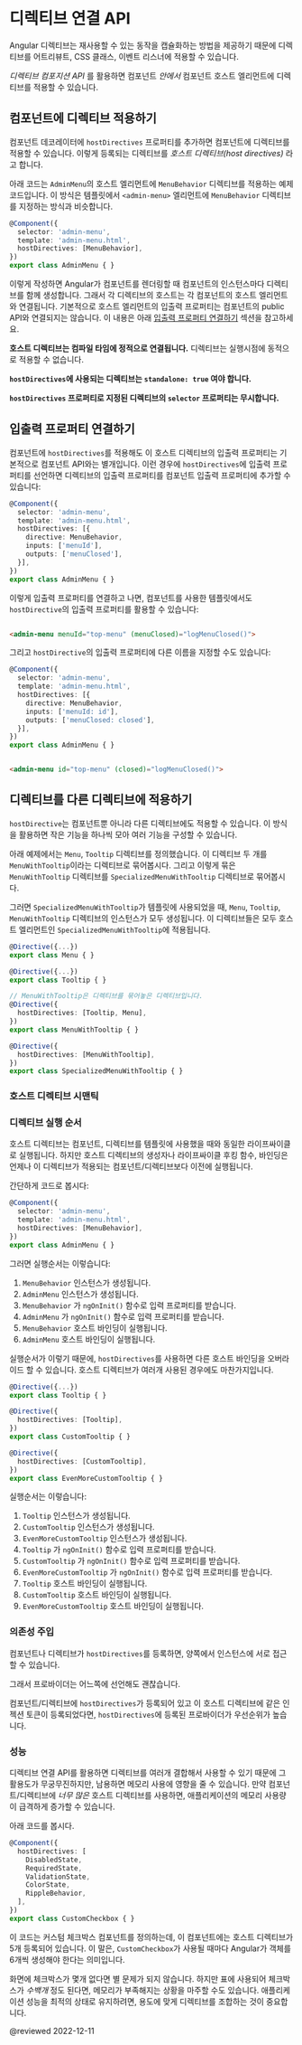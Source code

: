 <!--
# Directive composition API
-->
# 디렉티브 연결 API

<!--
Angular directives offer a great way to encapsulate reusable behaviors— directives can apply
attributes, CSS classes, and event listeners to an element.

The *directive composition API* lets you apply directives to a component's host element from
_within_ the component TypeScript class.
-->
Angular 디렉티브는 재사용할 수 있는 동작을 캡슐화하는 방법을 제공하기 때문에 디렉티브를 어트리뷰트, CSS 클래스, 이벤트 리스너에 적용할 수 있습니다.

*디렉티브 컴포지션 API* 를 활용하면 컴포넌트 _안에서_ 컴포넌트 호스트 엘리먼트에 디렉티브를 적용할 수 있습니다.


<!--
## Adding directives to a component
-->
## 컴포넌트에 디렉티브 적용하기

<!--
You apply directives to a component by adding a `hostDirectives` property to a component's
decorator. We call such directives *host directives*.

In this example, we apply the directive `MenuBehavior` to the host element of `AdminMenu`. This
works similarly to applying the `MenuBehavior` to the `<admin-menu>` element in a template.

```typescript
@Component({
  selector: 'admin-menu',
  template: 'admin-menu.html',
  hostDirectives: [MenuBehavior],
})
export class AdminMenu { }
```

When the framework renders a component, Angular also creates an instance of each host directive. The
directives' host bindings apply to the component's host element. By default, host directive inputs
and outputs are not exposed as part of the component's public API. See
[Including inputs and outputs](#including-inputs-and-outputs) below for more information.

**Angular applies host directives statically at compile time.** You cannot dynamically add
directives at runtime.

**Directives used in `hostDirectives` must be `standalone: true`.**

**Angular ignores the `selector` of directives applied in the `hostDirectives` property.**
-->
컴포넌트 데코레이터에 `hostDirectives` 프로퍼티를 추가하면 컴포넌트에 디렉티브를 적용할 수 있습니다.
이렇게 등록되는 디렉티브를 *호스트 디렉티브(host directives)* 라고 합니다.

아래 코드는 `AdminMenu`의 호스트 엘리먼트에 `MenuBehavior` 디렉티브를 적용하는 예제 코드입니다.
이 방식은 템플릿에서 `<admin-menu>` 엘리먼트에 `MenuBehavior` 디렉티브를 지정하는 방식과 비슷합니다.

```typescript
@Component({
  selector: 'admin-menu',
  template: 'admin-menu.html',
  hostDirectives: [MenuBehavior],
})
export class AdminMenu { }
```

이렇게 작성하면 Angular가 컴포넌트를 렌더링할 때 컴포넌트의 인스턴스마다 디렉티브를 함께 생성합니다.
그래서 각 디렉티브의 호스트는 각 컴포넌트의 호스트 엘리먼트와 연결됩니다.
기본적으로 호스트 엘리먼트의 입출력 프로퍼티는 컴포넌트의 public API와 연결되지는 않습니다.
이 내용은 아래 [입출력 프로퍼티 연결하기](#including-inputs-and-outputs) 섹션을 참고하세요.

**호스트 디렉티브는 컴파일 타임에 정적으로 연결됩니다.** 디렉티브는 실행시점에 동적으로 적용할 수 없습니다.

**`hostDirectives`에 사용되는 디렉티브는 `standalone: true` 여야 합니다.**

**`hostDirectives` 프로퍼티로 지정된 디렉티브의 `selector` 프로퍼티는 무시합니다.**


<a id=including-inputs-and-outputs></a>

<!--
## Including inputs and outputs
-->
## 입출력 프로퍼티 연결하기

<!--
When you apply `hostDirectives` to your component, the inputs and outputs from the host directives
are not included in your component's API by default. You can explicitly include inputs and outputs
in your component's API by expanding the entry in `hostDirectives`:

```typescript
@Component({
  selector: 'admin-menu',
  template: 'admin-menu.html',
  hostDirectives: [{
    directive: MenuBehavior,
    inputs: ['menuId'],
    outputs: ['menuClosed'],
  }],
})
export class AdminMenu { }
```

By explicitly specifying the inputs and outputs, consumers of the component with `hostDirective` can
bind them in a template:

```html

<admin-menu menuId="top-menu" (menuClosed)="logMenuClosed()">
```

Furthermore, you can alias inputs and outputs from `hostDirective` to customize the API of your
component:

```typescript
@Component({
  selector: 'admin-menu',
  template: 'admin-menu.html',
  hostDirectives: [{
    directive: MenuBehavior,
    inputs: ['menuId: id'],
    outputs: ['menuClosed: closed'],
  }],
})
export class AdminMenu { }
```

```html

<admin-menu id="top-menu" (closed)="logMenuClosed()">
```
-->
컴포넌트에 `hostDirectives`를 적용해도 이 호스트 디렉티브의 입출력 프로퍼티는 기본적으로 컴포넌트 API와는 별개입니다.
이런 경우에 `hostDirectives`에 입출력 프로퍼티를 선언하면 디렉티브의 입출력 프로퍼티를 컴포넌트 입출력 프로퍼티에 추가할 수 있습니다:

```typescript
@Component({
  selector: 'admin-menu',
  template: 'admin-menu.html',
  hostDirectives: [{
    directive: MenuBehavior,
    inputs: ['menuId'],
    outputs: ['menuClosed'],
  }],
})
export class AdminMenu { }
```

이렇게 입출력 프로퍼티를 연결하고 나면, 컴포넌트를 사용한 템플릿에서도 `hostDirective`의 입출력 프로퍼티를 활용할 수 있습니다:

```html

<admin-menu menuId="top-menu" (menuClosed)="logMenuClosed()">
```

그리고 `hostDirective`의 입출력 프로퍼티에 다른 이름을 지정할 수도 있습니다:

```typescript
@Component({
  selector: 'admin-menu',
  template: 'admin-menu.html',
  hostDirectives: [{
    directive: MenuBehavior,
    inputs: ['menuId: id'],
    outputs: ['menuClosed: closed'],
  }],
})
export class AdminMenu { }
```

```html

<admin-menu id="top-menu" (closed)="logMenuClosed()">
```


<!--
## Adding directives to another directive
-->
## 디렉티브를 다른 디렉티브에 적용하기

<!--
You can also add `hostDirectives` to other directives, in addition to components. This enables the
transitive aggregation of multiple behaviors.

In the following example, we define two directives, `Menu` and `Tooltip`. We then compose the behavior
of these two directives in `MenuWithTooltip`. Finally, we apply `MenuWithTooltip`
to `SpecializedMenuWithTooltip`.

When `SpecializedMenuWithTooltip` is used in a template, it creates instances of all of `Menu`
, `Tooltip`, and `MenuWithTooltip`. Each of these directives' host bindings apply to the host
element of `SpecializedMenuWithTooltip`.

```typescript
@Directive({...})
export class Menu { }

@Directive({...})
export class Tooltip { }

// MenuWithTooltip can compose behaviors from multiple other directives
@Directive({
  hostDirectives: [Tooltip, Menu],
})
export class MenuWithTooltip { }

// CustomWidget can apply the already-composed behaviors from MenuWithTooltip
@Directive({
  hostDirectives: [MenuWithTooltip],
})
export class SpecializedMenuWithTooltip { }
```
-->
`hostDirective`는 컴포넌트뿐 아니라 다른 디렉티브에도 적용할 수 있습니다.
이 방식을 활용하면 작은 기능을 하나씩 모아 여러 기능을 구성할 수 있습니다.

아래 예제에서는 `Menu`, `Tooltip` 디렉티브를 정의했습니다.
이 디렉티브 두 개를 `MenuWithTooltip`이라는 디렉티브로 묶어봅시다.
그리고 이렇게 묶은 `MenuWithTooltip` 디렉티브를 `SpecializedMenuWithTooltip` 디렉티브로 묶어봅시다.

그러면 `SpecializedMenuWithTooltip`가 템플릿에 사용되었을 때, `Menu`, `Tooltip`, `MenuWithTooltip` 디렉티브의 인스턴스가 모두 생성됩니다.
이 디렉티브들은 모두 호스트 엘리먼트인 `SpecializedMenuWithTooltip`에 적용됩니다.

```typescript
@Directive({...})
export class Menu { }

@Directive({...})
export class Tooltip { }

// MenuWithTooltip은 디렉티브를 묶어놓은 디렉티브입니다.
@Directive({
  hostDirectives: [Tooltip, Menu],
})
export class MenuWithTooltip { }

@Directive({
  hostDirectives: [MenuWithTooltip],
})
export class SpecializedMenuWithTooltip { }
```


<!--
## Host directive semantics
-->
### 호스트 디렉티브 시맨틱

<!--
### Directive execution order
-->
### 디렉티브 실행 순서

<!--
Host directives go through the same lifecycle as components and directives used directly in a
template. However, host directives always execute their constructor, lifecycle hooks, and bindings _
before_ the component or directive on which they are applied.

The following example shows minimal use of a host directive:

```typescript
@Component({
  selector: 'admin-menu',
  template: 'admin-menu.html',
  hostDirectives: [MenuBehavior],
})
export class AdminMenu { }
```

The order of execution here is:

1. `MenuBehavior` instantiated
2. `AdminMenu` instantiated
3. `MenuBehavior` receives inputs (`ngOnInit`)
4. `AdminMenu` receives inputs (`ngOnInit`)
5. `MenuBehavior` applies host bindings
6. `AdminMenu` applies host bindings

This order of operations means that components with `hostDirectives` can override any host bindings
specified by a host directive.

This order of operations extends to nested chains of host directives, as shown in the following
example.

```typescript
@Directive({...})
export class Tooltip { }

@Directive({
  hostDirectives: [Tooltip],
})
export class CustomTooltip { }

@Directive({
  hostDirectives: [CustomTooltip],
})
export class EvenMoreCustomTooltip { }
```

In the example above, the order of execution is:

1. `Tooltip` instantiated
2. `CustomTooltip` instantiated
3. `EvenMoreCustomTooltip` instantiated
4. `Tooltip` receives inputs (`ngOnInit`)
5. `CustomTooltip` receives inputs (`ngOnInit`)
6. `EvenMoreCustomTooltip` receives inputs (`ngOnInit`)
7. `Tooltip` applies host bindings
8. `CustomTooltip` applies host bindings
9. `EvenMoreCustomTooltip` applies host bindings
-->
호스트 디렉티브는 컴포넌트, 디렉티브를 템플릿에 사용했을 때와 동일한 라이프싸이클로 실행됩니다.
하지만 호스트 디렉티브의 생성자나 라이프싸이클 후킹 함수, 바인딩은 언제나 이 디렉티브가 적용되는 컴포넌트/디렉티브보다 이전에 실행됩니다.

간단하게 코드로 봅시다:

```typescript
@Component({
  selector: 'admin-menu',
  template: 'admin-menu.html',
  hostDirectives: [MenuBehavior],
})
export class AdminMenu { }
```

그러면 실행순서는 이렇습니다:

1. `MenuBehavior` 인스턴스가 생성됩니다.
2. `AdminMenu` 인스턴스가 생성됩니다.
3. `MenuBehavior` 가 `ngOnInit()` 함수로 입력 프로퍼티를 받습니다.
4. `AdminMenu` 가 `ngOnInit()` 함수로 입력 프로퍼티를 받습니다.
5. `MenuBehavior` 호스트 바인딩이 실행됩니다.
6. `AdminMenu` 호스트 바인딩이 실행됩니다.

실행순서가 이렇기 때문에, `hostDirectives`를 사용하면 다른 호스트 바인딩을 오버라이드 할 수 있습니다.
호스트 디렉티브가 여러개 사용된 경우에도 마찬가지입니다.

```typescript
@Directive({...})
export class Tooltip { }

@Directive({
  hostDirectives: [Tooltip],
})
export class CustomTooltip { }

@Directive({
  hostDirectives: [CustomTooltip],
})
export class EvenMoreCustomTooltip { }
```

실행순서는 이렇습니다:

1. `Tooltip` 인스턴스가 생성됩니다.
2. `CustomTooltip` 인스턴스가 생성됩니다.
3. `EvenMoreCustomTooltip` 인스턴스가 생성됩니다.
4. `Tooltip` 가 `ngOnInit()` 함수로 입력 프로퍼티를 받습니다.
5. `CustomTooltip` 가 `ngOnInit()` 함수로 입력 프로퍼티를 받습니다.
6. `EvenMoreCustomTooltip` 가 `ngOnInit()` 함수로 입력 프로퍼티를 받습니다.
7. `Tooltip` 호스트 바인딩이 실행됩니다.
8. `CustomTooltip` 호스트 바인딩이 실행됩니다.
9. `EvenMoreCustomTooltip` 호스트 바인딩이 실행됩니다.


<!--
### Dependency injection
-->
### 의존성 주입

<!--
A component or directive that specifies `hostDirectives` can inject the instances of those host
directives and vice versa.

When applying host directives to a component, both the component and host directives can define
providers.

If a component or directive with `hostDirectives` and those host directives both provide the same
injection token, the providers defined by class with `hostDirectives` take precedence over providers
defined by the host directives.
-->
컴포넌트나 디렉티브가 `hostDirectives`를 등록하면, 양쪽에서 인스턴스에 서로 접근할 수 있습니다.

그래서 프로바이더는 어느쪽에 선언해도 괜찮습니다.

컴포넌트/디렉티브에 `hostDirectives`가 등록되어 있고 이 호스트 디렉티브에 같은 인젝션 토큰이 등록되었다면, `hostDirectives`에 등록된 프로바이더가 우선순위가 높습니다.


<!--
### Performance
-->
### 성능

<!--
While the directive composition API offers a powerful tool for reusing common behaviors, excessive
use of host directives can impact your application's memory use. If you create components or
directives that use _many_ host directives, you may inadvertently balloon the memory used by your
application.

The following example shows a component that applies several host directives.

```typescript
@Component({
  hostDirectives: [
    DisabledState,
    RequiredState,
    ValidationState,
    ColorState,
    RippleBehavior,
  ],
})
export class CustomCheckbox { }
```

This example declares a custom checkbox component that includes five host directives. This
means that Angular will create six objects each time a `CustomCheckbox` renders— one for the
component and one for each host directive. For a few checkboxes on a page, this won't pose any
significant issues. However, if your page renders _hundreds_ of checkboxes, such as in a table, then
you could start to see an impact of the additional object allocations. Always be sure to profile
your application to determine the right composition pattern for your use case.
-->
디렉티브 연결 API를 활용하면 디렉티브를 여러개 결합해서 사용할 수 있기 때문에 그 활용도가 무궁무진하지만, 남용하면 메모리 사용에 영향을 줄 수 있습니다.
만약 컴포넌트/디렉티브에 _너무 많은_ 호스트 디렉티브를 사용하면, 애플리케이션의 메모리 사용량이 급격하게 증가할 수 있습니다.

아래 코드를 봅시다.

```typescript
@Component({
  hostDirectives: [
    DisabledState,
    RequiredState,
    ValidationState,
    ColorState,
    RippleBehavior,
  ],
})
export class CustomCheckbox { }
```

이 코드는 커스텀 체크박스 컴포넌트를 정의하는데, 이 컴포넌트에는 호스트 디렉티브가 5개 등록되어 있습니다.
이 말은, `CustomCheckbox`가 사용될 때마다 Angular가 객체를 6개씩 생성해야 한다는 의미입니다.

화면에 체크박스가 몇개 없다면 별 문제가 되지 않습니다.
하지만 표에 사용되어 체크박스가 _수백개_ 정도 된다면, 메모리가 부족해지는 상황을 마주할 수도 있습니다.
애플리케이션 성능을 최적의 상태로 유지하려면, 용도에 맞게 디렉티브를 조합하는 것이 중요합니다.


@reviewed 2022-12-11
